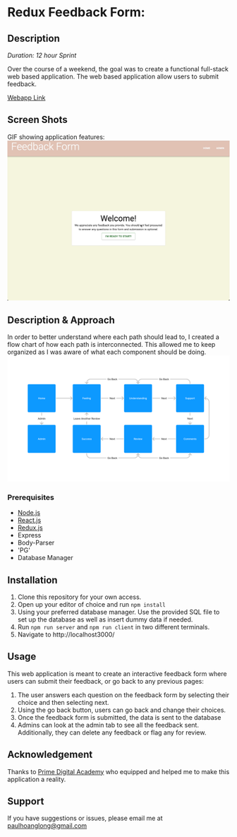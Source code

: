 # Redux Feedback Form:

## Description

_Duration: 12 hour Sprint_

Over the course of a weekend, the goal was to create a functional full-stack web based application. The web based application allow users to submit feedback.

[Webapp Link](https://whispering-hollows-86520-60601a085966.herokuapp.com/#/)

## Screen Shots
GIF showing application features:
![](demo.gif)


## Description & Approach

In order to better understand where each path should lead to, I created a flow chart of how each path is interconnected. This allowed me to keep organized as I was aware of what each component should be doing.
![](concept.png)



### Prerequisites
- [Node.js](https://nodejs.org/en/)
- [React.js](https://react.dev/)
- [Redux.js](https://redux.js.org)
- Express 
- Body-Parser
- 'PG'
- Database Manager

## Installation
1. Clone this repository for your own access.
2. Open up your editor of choice and run `npm install`
3. Using your preferred database manager. Use the provided SQL file to set up the database as well as insert dummy data if needed.
4. Run `npm run server`  and `npm run client` in two different terminals.
5. Navigate to http://localhost3000/

## Usage
This web application is meant to create an interactive feedback form where users can submit their feedback, or go back to any previous pages:
 1. The user answers each question on the feedback form by selecting their choice and then selecting next.
 2. Using the go back button, users can go back and change their choices.
 3. Once the feedback form is submitted, the data is sent to the database
 4. Admins can look at the admin tab to see all the feedback sent. Additionally, they can delete any feedback or flag any for review.

## Acknowledgement
Thanks to [Prime Digital Academy](www.primeacademy.io) who equipped and helped me to make this application a reality.

## Support
If you have suggestions or issues, please email me at [paulhoanglong@gmail.com](www.google.com)
